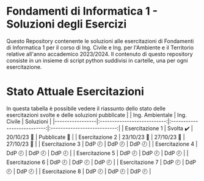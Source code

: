 # Fondamenti di Informatica 1 - Soluzioni degli Esercizi
Questo Repository contenente le soluzioni alle esercitazioni di Fondamenti di Informatica 1 per il corso di Ing. Civile e Ing. per l'Ambiente e il Territorio relative all'anno accademico 2023/2024.
Il contenuto di questo repository consiste in un insieme di script python suddivisi in cartelle, una per ogni esercitazione.

# Stato Attuale Esercitazioni
In questa tabella è possibile vedere il riassunto dello stato delle esercitazioni svolte e delle soluzioni pubblicate
|                 |  Ing. Ambientale |     Ing. Civile     |      Soluzioni        |
|-----------------|:---------------------------:|:---------------------------:|:---------------------------:|
| Esercitazione 1 |  Svolta :heavy_check_mark:  |  20/10/23 :calendar:  |    Pubblicate :paperclip:   |
| Esercitazione 2 |  23/10/23 :calendar:  |  27/10/23 :calendar:  |    27/10/23 :calendar:   |
| Esercitazione 3 |  DdP :clock8:  |  DdP :clock8:  |    DdP :clock8:   |
| Esercitazione 4 |  DdP :clock8:  |  DdP :clock8:  |    DdP :clock8:   |
| Esercitazione 5 |  DdP :clock8:  |  DdP :clock8:  |    DdP :clock8:   |
| Esercitazione 6 |  DdP :clock8:  |  DdP :clock8:  |    DdP :clock8:   |
| Esercitazione 7 |  DdP :clock8:  |  DdP :clock8:  |    DdP :clock8:   |
| Esercitazione 8 |  DdP :clock8:  |  DdP :clock8:  |    DdP :clock8:   |
